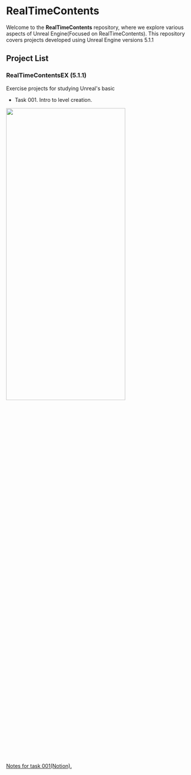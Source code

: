  # RealTimeContents

Welcome to the **RealTimeContents** repository, where we explore various aspects of Unreal Engine(Focused on RealTimeContents). This repository covers projects developed using Unreal Engine versions 5.1.1

## Project List

### RealTimeContentsEX (5.1.1)
  Exercise projects for studying Unreal's basic

  - Task 001. Intro to level creation.

  <img src="https://github.com/user-attachments/assets/ac58790e-1107-4501-8e88-d6089907e781" width="80%" height="45%"/>

 [Notes for task 001(Notion).](https://paint-chinchilla-3cb.notion.site/Level-Creation-in-Unreal-Engine-a0698564c2614d63b225a4b46fd16975?pvs=4)

 
